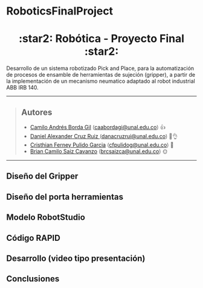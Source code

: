 # RoboticsFinalProject



<h1 align="center"> :star2:  Robótica - Proyecto Final :star2: </h1> 

Desarrollo de un sistema robotizado Pick and Place, para la automatización de procesos de ensamble de herramientas de sujeción (gripper), a partir de la implementación de un mecanismo neumatico adaptado al robot industrial ABB IRB 140.

---


> ## Autores
> 
> - [Camilo Andrés Borda Gil](https://github.com/Canborda) (caabordagi@unal.edu.co)  :+1:
> - [Daniel Alexander Cruz Ruiz ](https://github.com/Danacruzrui) (danacruzrui@unal.edu.co) 🥒👌 
> - [Cristhian Ferney Pulido Garcia](https://github.com/CristhianPu) (cfpulidog@unal.edu.co) :hibiscus:
> - [Brian Camilo Saiz Cavanzo](https://github.com/briansaiz) (brcsaizca@unal.edu.co) 🌞
---




## Diseño del Gripper 
## Diseño del porta herramientas 
## Modelo RobotStudio 
## Código RAPID
## Desarrollo  (video tipo presentación)
## Conclusiones 
